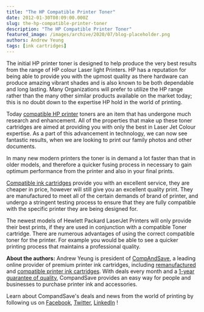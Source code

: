 ```yaml
---
title: "The HP Compatible Printer Toner"
date: 2012-01-30T08:09:00.000Z
slug: the-hp-compatible-printer-toner
description: "The HP Compatible Printer Toner"
featured_image: /images/archive/2020/07/blog-placeholder.png
authors: Andrew Yeung
tags: [ink cartridges]
---
```


The initial HP printer toner is designed to help produce the very best results from the range of HP colour Laser light Printers. HP has a reputation for being able to provide you with the upmost quality as there hardware can produce amazing vibrant shades and is also known to be both dependable and long lasting. Many Organizations will prefer to utilize the HP range rather than the many other similar products available on the market today; this is no doubt down to the expertise HP hold in the world of printing.

Today [compatible HP printer](https://www.compandsave.com/hp) toners are an item that has undergone much research and enhancement. All of the properties that make up these toner cartridges are aimed at providing you with only the best in Laser Jet Colour expertise. As a part of this advancement in technology, we can now see fantastic results, when we are looking to print our family photos and other documents.

In many new modern printers the toner is in demand a lot faster than that in older models, and therefore a quicker fusing process in necessary to gain optimum performance from the printer and also in your final prints.

[Compatible ink cartridges](https://www.compandsave.com/) provide you with an excellent service, they are cheaper in price, however will still give you an excellent quality print. They are manufactured to meet all of the certain demands of brand of printer, and undergo a stringent testing process to ensure that they are fully compatible with the specific printer they are being designed for.

The newest models of Hewlett Packard LaserJet Printers will only provide their best prints, if they are used in conjunction with a compatible Toner cartridge. There are numerous advantages of using the correct compatible toner for the printer. For example you would be able to see a quicker printing process that maintains a professional quality.

  
**About the authors:** Andrew Yeung is president of [CompAndSave](https://www.compandsave.com/), a leading online provider of premium printer ink cartridges, including [remanufactured](https://www.compandsave.com/help) and [compatible printer ink cartridges](https://www.compandsave.com/help). With deals every month and a [1-year guarantee of quality](https://www.compandsave.com/help), CompandSave provides an easy way for people and businesses to purchase printer ink and accessories.

Learn about CompandSave's deals and news from the world of printing by following us on [Facebook](https://www.facebook.com/compandsave.ink), [Twitter](https://twitter.com/compandsave), [LinkedIn](https://www.linkedin.com) !